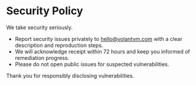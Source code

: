 # Security Policy

We take security seriously.

- Report security issues privately to hello@volantvm.com with a clear description and reproduction steps.
- We will acknowledge receipt within 72 hours and keep you informed of remediation progress.
- Please do not open public issues for suspected vulnerabilities.

Thank you for responsibly disclosing vulnerabilities.
